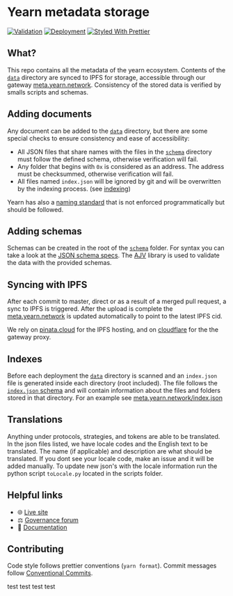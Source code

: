 # Yearn metadata storage

[![Validation](https://github.com/iearn-finance/yearn-meta/workflows/Validation/badge.svg)](https://github.com/iearn-finance/yearn-meta/actions?query=workflow%3AValidation)
[![Deployment](https://github.com/iearn-finance/yearn-meta/workflows/Deployment/badge.svg)](https://github.com/iearn-finance/yearn-meta/actions?query=workflow%3ADeployment)
[![Styled With Prettier](https://img.shields.io/badge/code_style-prettier-ff69b4.svg)](https://prettier.io/)

## What?

This repo contains all the metadata of the yearn ecosystem. Contents of the
[`data`](./data) directory are synced to IPFS for storage, accessible through
our gateway [meta.yearn.network](https://meta.yearn.network). Consistency of
the stored data is verified by smalls scripts and schemas.

## Adding documents

Any document can be added to the [`data`](./data) directory, but there are some
special checks to ensure consistency and ease of accessibility:

- All JSON files that share names with the files in the [`schema`](./schema)
  directory must follow the defined schema, otherwise verification will fail.
- Any folder that begins with `0x` is considered as an address. The address must
  be checksummed, otherwise verification will fail.
- All files named `index.json` will be ignored by git and will be
  overwritten by the indexing process. (see [indexing](#indexes))

Yearn has also a [naming standard](./docs/naming-standard.md) that is not
enforced programmatically but should be followed.

## Adding schemas

Schemas can be created in the root of the [`schema`](./schema) folder. For
syntax you can take a look at the [JSON schema specs](https://json-schema.org).
The [AJV](https://github.com/ajv-validator/ajv) library is used to validate the
data with the provided schemas.

## Syncing with IPFS

After each commit to master, direct or as a result of a merged pull request, a
sync to IPFS is triggered. After the upload is complete the
[meta.yearn.network](https://meta.yearn.network) is updated automatically to
point to the latest IPFS cid.

We rely on [pinata.cloud](https://pinata.cloud) for the IPFS hosting, and on
[cloudflare](https://cloudflare-ipfs.com) for the the gateway proxy.

## Indexes

Before each deployment the [`data`](./data) directory is scanned and an
`index.json` file is generated inside each directory (root included). The file
follows the [`index.json` schema](./schema/index.json) and will contain
information about the files and folders stored in that directory. For an example
see [meta.yearn.network/index.json](https://meta.yearn.network/json)

## Translations

Anything under protocols, strategies, and tokens are able to be translated. In the json files listed, we have locale codes and the English text to be translated. The name (if applicable) and description are what should be translated. If you dont see your locale code, make an issue and it will be added manually. To update new json's with the locale information run the python script `toLocale.py` located in the scripts folder.

## Helpful links

- 🌐 [Live site](https://yearn.network)
- ⚖️ [Governance forum](https://gov.yearn.finance)
- 📑 [Documentation](https://docs.yearn.finance)

## Contributing

Code style follows prettier conventions (`yarn format`). Commit messages follow [Conventional Commits](https://www.conventionalcommits.org/en/v1.0.0/).

test test test test